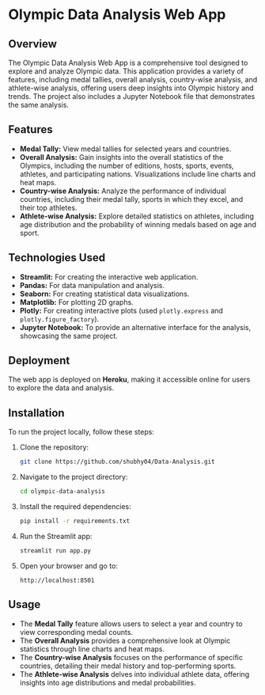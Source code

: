 # Olympic Data Analysis Web App

## Overview

The Olympic Data Analysis Web App is a comprehensive tool designed to explore and analyze Olympic data. This application provides a variety of features, including medal tallies, overall analysis, country-wise analysis, and athlete-wise analysis, offering users deep insights into Olympic history and trends. The project also includes a Jupyter Notebook file that demonstrates the same analysis.

## Features

- **Medal Tally:** View medal tallies for selected years and countries.
- **Overall Analysis:** Gain insights into the overall statistics of the Olympics, including the number of editions, hosts, sports, events, athletes, and participating nations. Visualizations include line charts and heat maps.
- **Country-wise Analysis:** Analyze the performance of individual countries, including their medal tally, sports in which they excel, and their top athletes.
- **Athlete-wise Analysis:** Explore detailed statistics on athletes, including age distribution and the probability of winning medals based on age and sport.

## Technologies Used

- **Streamlit:** For creating the interactive web application.
- **Pandas:** For data manipulation and analysis.
- **Seaborn:** For creating statistical data visualizations.
- **Matplotlib:** For plotting 2D graphs.
- **Plotly:** For creating interactive plots (used `plotly.express` and `plotly.figure_factory`).
- **Jupyter Notebook:** To provide an alternative interface for the analysis, showcasing the same project.

## Deployment

The web app is deployed on **Heroku**, making it accessible online for users to explore the data and analysis. 

## Installation

To run the project locally, follow these steps:

1. Clone the repository:
    ```bash
    git clone https://github.com/shubhy04/Data-Analysis.git
    ```

2. Navigate to the project directory:
    ```bash
    cd olympic-data-analysis
    ```

3. Install the required dependencies:
    ```bash
    pip install -r requirements.txt
    ```

4. Run the Streamlit app:
    ```bash
    streamlit run app.py
    ```

5. Open your browser and go to:
    ```
    http://localhost:8501
    ```

## Usage

- The **Medal Tally** feature allows users to select a year and country to view corresponding medal counts.
- The **Overall Analysis** provides a comprehensive look at Olympic statistics through line charts and heat maps.
- The **Country-wise Analysis** focuses on the performance of specific countries, detailing their medal history and top-performing sports.
- The **Athlete-wise Analysis** delves into individual athlete data, offering insights into age distributions and medal probabilities.


